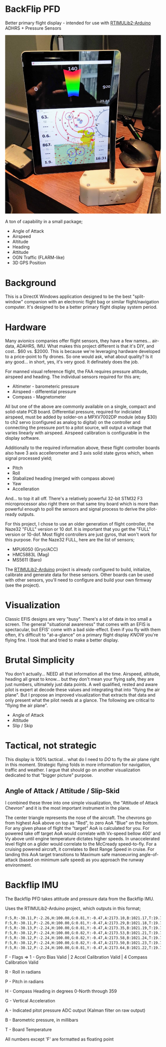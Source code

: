 # BackFlip PFD
Better primary flight display - intended for use with [RTIMULib2-Arduino](https://github.com/avpripri/RTIMULib2)
 ADHRS + Pressure Sensors

![backflip](https://github.com/avpripri/avpripri/blob/master/backflip.jpg)

A ton of capability in a small package;
- Angle of Attack
- Airspeed
- Altitude
- Heading
- Attitude
- OGN Traffic (FLARM-like)
- 3D GPS Position

# Background
This is a DirectX Windows application designed to be the best "split-window" companion with an electronic flight bag or similar flight/navigation computer.   It's designed to be a better primary flight display system period.

# Hardware

Many avionics companies offer flight sensors, they have a few names... air-data, ADAHRS, IMU.  What makes this project different is that it's DIY, and cost.. $60 vs. $2000.  This is because we're leveraging hardware developed to a price-point to fly drones.  So one would ask, what about quality?  Is it any good... in short, yes, it's very good.  It definately does the job.

For manned visual reference flight, the FAA requires pressure altitude, airspeed and heading.  The individual sensors required for this are;

- Altimeter - barometeric pressure
- Airspeed - differential pressure
- Compass - Magnetometer

All but one of the above are commonly available on a single, compact and solid-state PCB board. Differential pressure, required for indiciated airspeed, must be added by solder-on a MPXV7002DP module (ebay $30) to ch2 servo (configured as analog to digital) on the controller and connecting the pressure port to a pitot source, will output a voltage that varies linearly with airspeed.  Airspeed calibration is configurable in the display software.
 
Additionally to the required information above, these flight controller boards also have 3 axis accellerometer and 3 axis solid state gyros which, when signal processed yield;

- Pitch
- Roll
- Stabalized heading (merged with compass above)
- Yaw
- Accelleration

And... to top it all off.  There's a relatively powerful 32-bit STM32 F3 microprocessor also right there on that same tiny board which is more than powerful enough to poll the sensors and signal process to derive the pilot-ready outputs.

For this project, I chose to use an older generation of flight controller, the Naze32 "FULL" version or 10 dof. It is important that you get the "FULL" version or 10-dof.  Most flight controllers are just gyros, that won't work for this purpose.  For the Naze32 FULL, here are the list of sensors;

- MPU6050 (Gryo/ACC)
- HMC5883L (Mag)
- MS5611 (Baro)

The [RTIMULib2-Arduino](https://github.com/avpripri/RTIMULib2) project is already configured to build, initialize, calibrate and generate data for these sensors.  Other boards can be used with other sensors, you'll need to configure and build your own firmway (see the project).

# Visualization

Classic EFIS designs are very "busy".  There's a lot of data in too small a screen.  The general "situational awareness" that comes with an EFIS is spectacular, but EFIS' come with a bad side-effect.  Even if you fly with them often, it's difficult to "at-a-glance" on a primary flight display _KNOW_ you're flying fine.  I took that and tried to make a better display.

# Brutal Simplicity

You don't actually... NEED all that information all the time.  Airspeed, altitude, heading all great to know... but they don't mean your flying safe, they are just numbers, ultimately just data points.  A well qualified, rested and aware pilot is expert at decode these values and integrating that into "flying the air plane".  But I propose an improved visualization that extracts that data and only present what the pilot needs at a glance.  The following are critical to "flying the air plane".

* Angle of Attack
* Attitude
* Slip / Skip

# Tactical, not strategic

This display is 100% tactical... what do I need to _DO_ to fly the air plane right in this moment.  Strategic flying folds in more information for navigation, traffic and weather.  I argue that should go on another visualization dedicated to that "bigger picture" purpose.

## Angle of Attack / Attitude / Slip-Skid

I combined these three into one simple visualization, the "Attitude of Attack Chevron"  and it is the most important instrument in the plane.

The center triangle represents the nose of the aircraft.  The chevrons go from highest AoA above on top as "Red", to zero AoA "Blue" on the bottom.  For any given phase of flight the "target" AoA is calculated for you.  For powered take off target AoA would correlate with Vx-speed bellow 400' and Vy above until engine temperature dictates higher speeds.  In unaccelerated level flight on a glider would correlate to the McCready speed-to-fly.  For a cruising powered aircraft, it correlates to Best Range Speed in cruise.  For landing this AoA target transitions to Maximum safe manoeuvring angle-of-attack (based on minimum safe speed) as you approach the runway environment.

# Backflip IMU

The Backflip PFD takes attitude and pressure data from the Backflip IMU. 

Uses the RTIMULib2-Arduino project, which outputs in this format;

```F:5,R:-30.11,P:-2.25,H:100.00,G:0.81,Y:-0.47,A:2173.24,B:1021.16,T:19.72
F:5,R:-30.11,P:-2.26,H:100.00,G:0.81,Y:-0.47,A:2173.10,B:1021.17,T:19.72
F:5,R:-30.11,P:-2.26,H:100.00,G:0.81,Y:-0.47,A:2173.29,B:1021.18,T:19.72
F:5,R:-30.13,P:-2.24,H:100.00,G:0.81,Y:-0.47,A:2173.35,B:1021.19,T:19.72
F:5,R:-30.12,P:-2.24,H:100.00,G:0.82,Y:-0.47,A:2173.53,B:1021.21,T:19.73
F:5,R:-30.12,P:-2.24,H:100.00,G:0.82,Y:-0.47,A:2173.58,B:1021.24,T:19.74
F:5,R:-30.12,P:-2.24,H:100.00,G:0.82,Y:-0.47,A:2173.50,B:1021.23,T:19.73
F:5,R:-30.12,P:-2.24,H:100.00,G:0.81,Y:-0.47,A:2173.64,B:1021.22,T:19.73
```

F - Flags => 1 - Gyro Bias Valid | 2 Accel Calibration Valid | 4 Compass Calibration Valid

R - Roll in radians

P - Pitch in radians

H - Compass Heading in degrees 0-North through 359

G - Vertical Acceleration

A - Indicated pitot pressure ADC output (Kalman filter on raw output)

B - Barometric pressure, in millibars

T - Board Temperature


All numbers except 'F' are formatted as floating point
